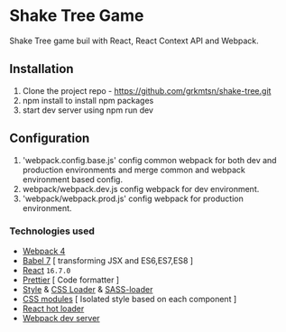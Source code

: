 # Shake Tree Game

Shake Tree game buil with React, React Context API and Webpack.

## Installation

1.  Clone the project repo - https://github.com/grkmtsn/shake-tree.git
2.  npm install to install npm packages
3.  start dev server using npm run dev

## Configuration

1. 'webpack.config.base.js' config common webpack for both dev and production environments and merge common and webpack environment based config.
2. webpack/webpack.dev.js config webpack for dev environment.
3. 'webpack/webpack.prod.js' config webpack for production environment.

### Technologies used

- [Webpack 4](https://github.com/webpack/webpack)
- [Babel 7](https://github.com/babel/babel) [ transforming JSX and ES6,ES7,ES8 ]
- [React](https://github.com/facebook/react) `16.7.0`
- [Prettier](https://github.com/prettier/prettier) [ Code formatter ]
- [Style](https://github.com/webpack-contrib/style-loader) & [CSS Loader](https://github.com/webpack-contrib/css-loader) & [SASS-loader](https://github.com/webpack-contrib/sass-loader)
- [CSS modules](https://github.com/css-modules/css-modules) [ Isolated style based on each component ]
- [React hot loader](https://github.com/gaearon/react-hot-loader)
- [Webpack dev server](https://github.com/webpack/webpack-dev-server)
